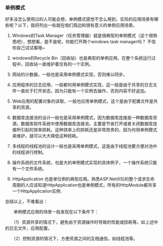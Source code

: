 ### 单例模式
好多没怎么使用过的人可能会想，单例模式感觉不怎么用到，实际的应用场景有哪些呢？以下，我将列出一些就在咱们周边和很有意义的单例应用场景。

1. Windows的Task Manager（任务管理器）就是很典型的单例模式（这个很熟悉吧），想想看，是不是呢，你能打开两个windows task manager吗？ 不信你自己试试看哦~ 

2. windows的Recycle Bin（回收站）也是典型的单例应用。在整个系统运行过程中，回收站一直维护着仅有的一个实例。

3. 网站的计数器，一般也是采用单例模式实现，否则难以同步。

4. 应用程序的日志应用，一般都何用单例模式实现，这一般是由于共享的日志文件一直处于打开状态，因为只能有一个实例去操作，否则内容不好追加。

5. Web应用的配置对象的读取，一般也应用单例模式，这个是由于配置文件是共享的资源。

6. 数据库连接池的设计一般也是采用单例模式，因为数据库连接是一种数据库资源。数据库软件系统中使用数据库连接池，主要是节省打开或者关闭数据库连接所引起的效率损耗，这种效率上的损耗还是非常昂贵的，因为何用单例模式来维护，就可以大大降低这种损耗。

7. 多线程的线程池的设计一般也是采用单例模式，这是由于线程池要方便对池中的线程进行控制。

8. 操作系统的文件系统，也是大的单例模式实现的具体例子，一个操作系统只能有一个文件系统。

9. HttpApplication 也是单位例的典型应用。熟悉ASP.Net(IIS)的整个请求生命周期的人应该知道HttpApplication也是单例模式，所有的HttpModule都共享一个HttpApplication实例.

 

总结以上，不难看出：

　　单例模式应用的场景一般发现在以下条件下：

　　（1）资源共享的情况下，避免由于资源操作时导致的性能或损耗等。如上述中的日志文件，应用配置。

　　（2）控制资源的情况下，方便资源之间的互相通信。如线程池等。
